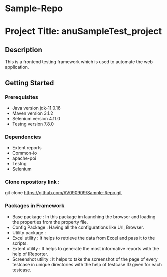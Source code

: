 # Sample-Repo
# **Project Title: anuSampleTest_project**

## **Description**

This is a frontend testing framework which is used to automate the web application.

## Getting Started

### Prerequisites

* Java version jdk-11.0.16
* Maven version 3.1.2
* Selenium version 4.11.0
* Testng version 7.8.0

### Dependencies
* Extent reports
* Common-io
* apache-poi
* Testng
* Selenium

### Clone repository link : 
git clone https://github.com/AV090909/Sample-Repo.git

### Packages in Framework

* Base package : In this package im launching the browser and loading the properties from the property file.
* Config Package : Having all the configurations like Url, Browser.
* Utility package :
* Excel utility : It helps to retrieve the data from Excel and pass it to the scripts.
* Extent utility : It helps to generate the most informative reports with the help of IReporter.
* Screenshot utility : It helps to take the screenshot of the page of every testcase in unique directories with the help of testcase ID
given for each testcase.


